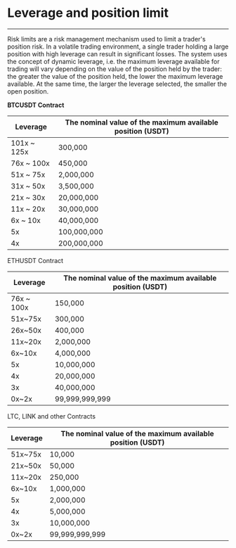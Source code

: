 # **Leverage and position limit**

---

Risk limits are a risk management mechanism used to limit a trader's position risk. In a volatile trading environment, a single trader holding a large position with high leverage can result in significant losses. The system uses the concept of dynamic leverage, i.e. the maximum leverage available for trading will vary depending on the value of the position held by the trader: the greater the value of the position held, the lower the maximum leverage available. At the same time, the larger the leverage selected, the smaller the open position.

**BTCUSDT Contract**

| Leverage    | The nominal value of the maximum available position (USDT) |
| ----------- | ---------------------------------------------------------- |
| 101x ~ 125x | 300,000                                                    |
| 76x ~ 100x  | 450,000                                                    |
| 51x ~ 75x   | 2,000,000                                                  |
| 31x ~ 50x   | 3,500,000                                                  |
| 21x ~ 30x   | 20,000,000                                                 |
| 11x ~ 20x   | 30,000,000                                                 |
| 6x ~ 10x    | 40,000,000                                                 |
| 5x          | 100,000,000                                                |
| 4x          | 200,000,000                                                |

ETHUSDT Contract

| Leverage   | The nominal value of the maximum available position (USDT) |
| ---------- | ---------------------------------------------------------- |
| 76x ~ 100x | 150,000                                                    |
| 51x~75x    | 300,000                                                    |
| 26x~50x    | 400,000                                                    |
| 11x~20x    | 2,000,000                                                  |
| 6x~10x     | 4,000,000                                                  |
| 5x         | 10,000,000                                                 |
| 4x         | 20,000,000                                                 |
| 3x         | 40,000,000                                                 |
| 0x~2x      | 99,999,999,999                                             |

LTC, LINK and other Contracts

| Leverage | The nominal value of the maximum available position (USDT) |
| -------- | ---------------------------------------------------------- |
| 51x~75x  | 10,000                                                     |
| 21x~50x  | 50,000                                                     |
| 11x~20x  | 250,000                                                    |
| 6x~10x   | 1,000,000                                                  |
| 5x       | 2,000,000                                                  |
| 4x       | 5,000,000                                                  |
| 3x       | 10,000,000                                                 |
| 0x~2x    | 99,999,999,999                                             |
